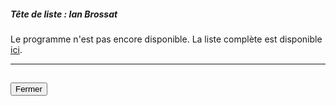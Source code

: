 ##### Tête de liste : Ian Brossat

Le programme n'est pas encore disponible. La liste complète est disponible [ici](pdf/liste_pcf.pdf).

<hr>
<h2><button class="btn btn-default btn-sm" onclick="pcfclose()">Fermer</button></h2>